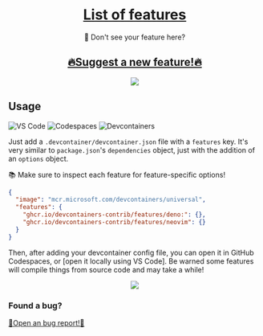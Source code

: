 <div align="center">

 # [List of features](https://github.com/devcontainers-contrib/features/tree/main/src) 

👀 Don't see your feature here? 

 ## [🔥Suggest a new feature!🔥](https://github.com/devcontainers-contrib/features/issues/new?template=suggest-feature.yaml) 

</div>

<div align="center">

![](https://i.imgur.com/VgiY81S.png)

</div>

## Usage

![VS Code](https://img.shields.io/static/v1?style=for-the-badge&message=VS+Code&color=007ACC&logo=Visual+Studio+Code&logoColor=FFFFFF&label=)
![Codespaces](https://img.shields.io/static/v1?style=for-the-badge&message=Codespaces&color=181717&logo=GitHub&logoColor=FFFFFF&label=)
![Devcontainers](https://img.shields.io/static/v1?style=for-the-badge&message=Devcontainers&color=2496ED&logo=Docker&logoColor=FFFFFF&label=)

Just add a `.devcontainer/devcontainer.json` file with a `features` key. It's
very similar to `package.json`'s `dependencies` object, just with the addition
of an `options` object.

📚 Make sure to inspect each feature for feature-specific options!

```json
{
  "image": "mcr.microsoft.com/devcontainers/universal",
  "features": {
    "ghcr.io/devcontainers-contrib/features/deno:": {},
    "ghcr.io/devcontainers-contrib/features/neovim": {}
  }
}
```

Then, after adding your devcontainer config file, you can open it in GitHub
Codespaces, or [open it locally using VS Code]. Be warned some features will
compile things from source code and may take a while!

<div align="center">

![](https://i.imgur.com/JMdowst.png)

</div>

### Found a bug?

[🐞Open an bug report!🐞](https://github.com/devcontainers-contrib/features/issues/new?template=bug-report.yaml)
